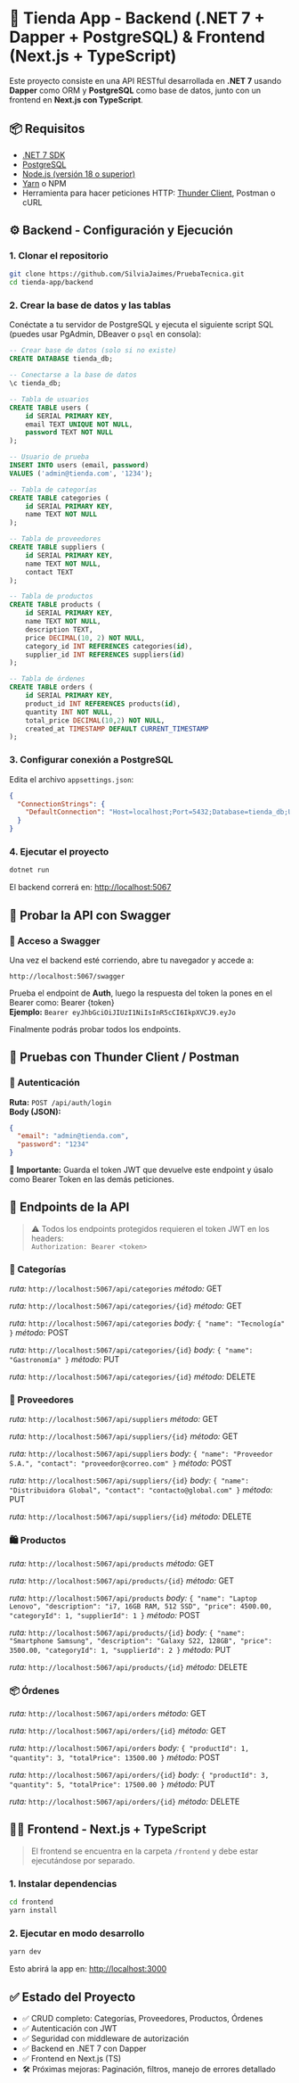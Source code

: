 # 🛒 Tienda App - Backend (.NET 7 + Dapper + PostgreSQL) & Frontend (Next.js + TypeScript)

Este proyecto consiste en una API RESTful desarrollada en **.NET 7** usando **Dapper** como ORM y **PostgreSQL** como base de datos, junto con un frontend en **Next.js con TypeScript**.

## 📦 Requisitos

- [.NET 7 SDK](https://dotnet.microsoft.com/en-us/download/dotnet/7.0)
- [PostgreSQL](https://www.postgresql.org/download/)
- [Node.js (versión 18 o superior)](https://nodejs.org/)
- [Yarn](https://yarnpkg.com/) o NPM
- Herramienta para hacer peticiones HTTP: [Thunder Client](https://www.thunderclient.com/), Postman o cURL


## ⚙️ Backend - Configuración y Ejecución

### 1. Clonar el repositorio

```bash
git clone https://github.com/SilviaJaimes/PruebaTecnica.git
cd tienda-app/backend
```

### 2. Crear la base de datos y las tablas

Conéctate a tu servidor de PostgreSQL y ejecuta el siguiente script SQL (puedes usar PgAdmin, DBeaver o `psql` en consola):

```sql
-- Crear base de datos (solo si no existe)
CREATE DATABASE tienda_db;

-- Conectarse a la base de datos
\c tienda_db;

-- Tabla de usuarios
CREATE TABLE users (
    id SERIAL PRIMARY KEY,
    email TEXT UNIQUE NOT NULL,
    password TEXT NOT NULL
);

-- Usuario de prueba
INSERT INTO users (email, password)
VALUES ('admin@tienda.com', '1234');

-- Tabla de categorías
CREATE TABLE categories (
    id SERIAL PRIMARY KEY,
    name TEXT NOT NULL
);

-- Tabla de proveedores
CREATE TABLE suppliers (
    id SERIAL PRIMARY KEY,
    name TEXT NOT NULL,
    contact TEXT
);

-- Tabla de productos
CREATE TABLE products (
    id SERIAL PRIMARY KEY,
    name TEXT NOT NULL,
    description TEXT,
    price DECIMAL(10, 2) NOT NULL,
    category_id INT REFERENCES categories(id),
    supplier_id INT REFERENCES suppliers(id)
);

-- Tabla de órdenes
CREATE TABLE orders (
    id SERIAL PRIMARY KEY,
    product_id INT REFERENCES products(id),
    quantity INT NOT NULL,
    total_price DECIMAL(10,2) NOT NULL,
    created_at TIMESTAMP DEFAULT CURRENT_TIMESTAMP
);
```

### 3. Configurar conexión a PostgreSQL

Edita el archivo `appsettings.json`:

```json
{
  "ConnectionStrings": {
    "DefaultConnection": "Host=localhost;Port=5432;Database=tienda_db;Username=postgres;Password=123456789"
  }
}
```

### 4. Ejecutar el proyecto

```bash
dotnet run
```

El backend correrá en: [http://localhost:5067](http://localhost:5067)

## 📘 Probar la API con Swagger

### 🔗 Acceso a Swagger
Una vez el backend esté corriendo, abre tu navegador y accede a:

```http://localhost:5067/swagger```

Prueba el endpoint de **Auth**, luego la respuesta del token la pones en el Bearer como: Bearer {token}  
**Ejemplo:** ```Bearer eyJhbGciOiJIUzI1NiIsInR5cCI6IkpXVCJ9.eyJo```

Finalmente podrás probar todos los endpoints.

## 🧪 Pruebas con Thunder Client / Postman

### 🔐 Autenticación

**Ruta:** `POST /api/auth/login`  
**Body (JSON):**
```json
{
  "email": "admin@tienda.com",
  "password": "1234"
}
```

📌 **Importante:** Guarda el token JWT que devuelve este endpoint y úsalo como Bearer Token en las demás peticiones.


## 📁 Endpoints de la API

> ⚠️ Todos los endpoints protegidos requieren el token JWT en los headers:  
> `Authorization: Bearer <token>`

### 📂 Categorías

*ruta:* `http://localhost:5067/api/categories`
*método:* GET

*ruta:* `http://localhost:5067/api/categories/{id}`
*método:* GET

*ruta:* `http://localhost:5067/api/categories`
*body:* ```{
  "name": "Tecnología"
}```
*método:* POST

*ruta:* `http://localhost:5067/api/categories/{id}`
*body:* ```{
  "name": "Gastronomía"
}```
*método:* PUT

*ruta:* `http://localhost:5067/api/categories/{id}`
*método:* DELETE


### 🚚 Proveedores
*ruta:* `http://localhost:5067/api/suppliers`
*método:* GET

*ruta:* `http://localhost:5067/api/suppliers/{id}`
*método:* GET

*ruta:* `http://localhost:5067/api/suppliers`
*body:* ```{
  "name": "Proveedor S.A.",
  "contact": "proveedor@correo.com"
}```
*método:* POST

*ruta:* `http://localhost:5067/api/suppliers/{id}`
*body:* ```{
  "name": "Distribuidora Global",
  "contact": "contacto@global.com"
}```
*método:* PUT

*ruta:* `http://localhost:5067/api/suppliers/{id}`
*método:* DELETE

### 🛍️ Productos
*ruta:* `http://localhost:5067/api/products`
*método:* GET

*ruta:* `http://localhost:5067/api/products/{id}`
*método:* GET

*ruta:* `http://localhost:5067/api/products`
*body:* ```{
  "name": "Laptop Lenovo",
  "description": "i7, 16GB RAM, 512 SSD",
  "price": 4500.00,
  "categoryId": 1,
  "supplierId": 1
}```
*método:* POST

*ruta:* `http://localhost:5067/api/products/{id}`
*body:* ```{
  "name": "Smartphone Samsung",
  "description": "Galaxy S22, 128GB",
  "price": 3500.00,
  "categoryId": 1,
  "supplierId": 2
}```
*método:* PUT

*ruta:* `http://localhost:5067/api/products/{id}`
*método:* DELETE

### 📦 Órdenes
*ruta:* `http://localhost:5067/api/orders`
*método:* GET

*ruta:* `http://localhost:5067/api/orders/{id}`
*método:* GET

*ruta:* `http://localhost:5067/api/orders`
*body:* ```{
  "productId": 1,
  "quantity": 3,
  "totalPrice": 13500.00
}```
*método:* POST

*ruta:* `http://localhost:5067/api/orders/{id}`
*body:* ```{
  "productId": 3,
  "quantity": 5,
  "totalPrice": 17500.00
}```
*método:* PUT

*ruta:* `http://localhost:5067/api/orders/{id}`
*método:* DELETE

## 🧑‍💻 Frontend - Next.js + TypeScript

> El frontend se encuentra en la carpeta `/frontend` y debe estar ejecutándose por separado.

### 1. Instalar dependencias

```bash
cd frontend
yarn install
```

### 2. Ejecutar en modo desarrollo

```bash
yarn dev
```

Esto abrirá la app en: [http://localhost:3000](http://localhost:3000)

## ✅ Estado del Proyecto

- ✅ CRUD completo: Categorías, Proveedores, Productos, Órdenes
- ✅ Autenticación con JWT
- ✅ Seguridad con middleware de autorización
- ✅ Backend en .NET 7 con Dapper
- ✅ Frontend en Next.js (TS)
- 🛠️ Próximas mejoras: Paginación, filtros, manejo de errores detallado